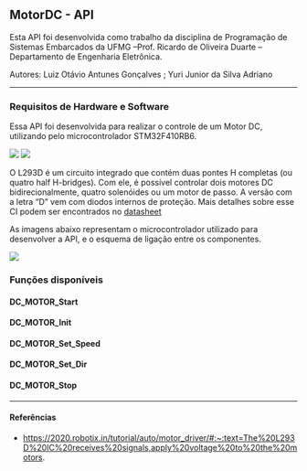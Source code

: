 ## MotorDC - API

Esta API foi desenvolvida como trabalho da disciplina de Programação de Sistemas Embarcados da UFMG –Prof. Ricardo de Oliveira Duarte –Departamento de Engenharia Eletrônica.

Autores: Luiz Otávio Antunes Gonçalves  ; Yuri Junior da Silva Adriano

---

### Requisitos de Hardware e Software

Essa API foi desenvolvida para realizar o controle de um Motor DC, utilizando pelo microcontrolador STM32F410RB6. 

![](https://images.tcdn.com.br/img/img_prod/751846/motor_dc_775_12v_10_000_rpm_4113_1_b7a89ca9edc98ddc4b2647792ec60299.jpg)
![](http://www.bosontreinamentos.com.br/wp-content/uploads/2017/07/L293D-pinagem-420x374.jpg)


O L293D é um circuito integrado que contém duas pontes H completas (ou quatro half H-bridges). Com ele, é possível controlar dois motores DC bidirecionalmente, quatro solenóides ou um motor de passo. A versão com a letra “D” vem com diodos internos de proteção.
Mais detalhes sobre esse CI podem ser encontrados no [datasheet](https://www.ti.com/lit/ds/symlink/l293d.pdf?ts=1668284903413&ref_url=https%253A%252F%252Fwww.ti.com%252Fproduct%252FL293D)

As imagens abaixo representam o microcontrolador utilizado para desenvolver a API, e o esquema de ligação entre os componentes.

![](https://res.cloudinary.com/rsc/image/upload/b_auto,c_pad,dpr_1.0,f_auto,h_303,q_auto,w_540/c_pad,h_303,w_540/R9173766-01?pgw=1)


### Funções disponíveis

#### DC_MOTOR_Start


#### DC_MOTOR_Init


#### DC_MOTOR_Set_Speed



#### DC_MOTOR_Set_Dir



#### DC_MOTOR_Stop



---

#### Referências

* https://2020.robotix.in/tutorial/auto/motor_driver/#:~:text=The%20L293D%20IC%20receives%20signals,apply%20voltage%20to%20the%20motors.


